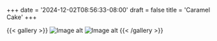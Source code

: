 +++
date = '2024-12-02T08:56:33-08:00'
draft = false
title = 'Caramel Cake'
+++

{{< gallery >}}
![Image alt](/images/caramelcake.jpg)
![Image alt](/images/caramelcake2.jpg)
{{< /gallery >}}
